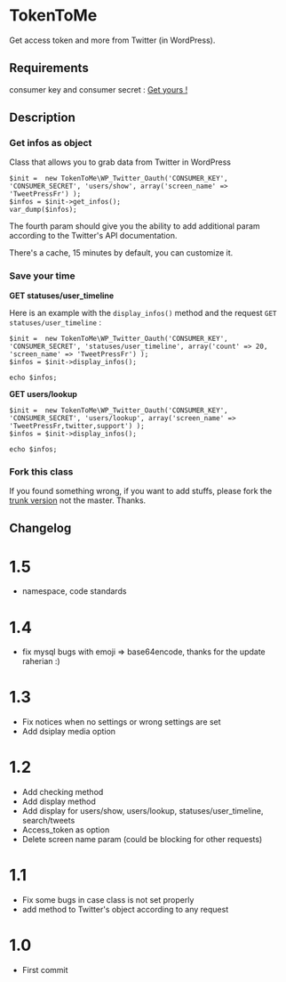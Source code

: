 # TokenToMe 

Get access token and more from Twitter (in WordPress).

## Requirements 

consumer key and consumer secret : <a href="https://apps.twitter.com/app/new">Get yours !</a>


## Description 

### Get infos as object 

Class that allows you to grab data from Twitter in WordPress

    $init =  new TokenToMe\WP_Twitter_Oauth('CONSUMER_KEY', 'CONSUMER_SECRET', 'users/show', array('screen_name' => 'TweetPressFr') );
    $infos = $init->get_infos();
    var_dump($infos);
	
The fourth param should give you the ability to add additional param according to the Twitter's API documentation.

There's a cache, 15 minutes by default, you can customize it.

### Save your time

**GET statuses/user_timeline**

Here is an example with the `display_infos()` method and the request `GET statuses/user_timeline` :
	
	$init =  new TokenToMe\WP_Twitter_Oauth('CONSUMER_KEY', 'CONSUMER_SECRET', 'statuses/user_timeline', array('count' => 20, 'screen_name' => 'TweetPressFr') );
	$infos = $init->display_infos();

	echo $infos;
	
**GET users/lookup**

	$init =  new TokenToMe\WP_Twitter_Oauth('CONSUMER_KEY', 'CONSUMER_SECRET', 'users/lookup', array('screen_name' => 'TweetPressFr,twitter,support') );
	$infos = $init->display_infos();

	echo $infos;

### Fork this class

If you found something wrong, if you want to add stuffs, please fork the <a href="https://github.com/TweetPressFr/TokenToMe/tree/trunk">trunk version</a> not the master. Thanks.


## Changelog

# 1.5
* namespace, code standards

# 1.4
* fix mysql bugs with emoji => base64encode, thanks for the update raherian :)

# 1.3
* Fix notices when no settings or wrong settings are set
* Add dsiplay media option

# 1.2
* Add checking method
* Add display method
* Add display for users/show, users/lookup, statuses/user_timeline, search/tweets
* Access_token as option
* Delete screen name param (could be blocking for other requests)

# 1.1
* Fix some bugs in case class is not set properly
* add method to Twitter's object according to any request

# 1.0
* First commit
